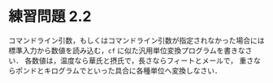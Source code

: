 # 練習問題 2.2

コマンドライン引数，もしくはコマンドライン引数が指定されなかった場合には
標準入力から数値を読み込む，`cf` に似た汎用単位変換プログラムを書きなさい．
各数値は，温度なら華氏と摂氏で，長さならフィートとメールで，
重さならポンドとキログラムでといった具合に各種単位へ変換しなさい．
